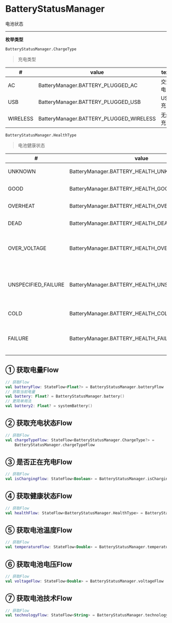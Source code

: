 # BatteryStatusManager

电池状态

---

**枚举类型**

`BatteryStatusManager.ChargeType`

> 充电类型

| #        | value                                   | text  |
|----------|-----------------------------------------|-------|
| AC       | BatteryManager.BATTERY_PLUGGED_AC       | 交流电   |
| USB      | BatteryManager.BATTERY_PLUGGED_USB      | USB充电 |
| WIRELESS | BatteryManager.BATTERY_PLUGGED_WIRELESS | 无线充电  |

`BatteryStatusManager.HealthType`

> 电池健康状态

| #                   | value                                             | text  |
|---------------------|---------------------------------------------------|-------|
| UNKNOWN             | BatteryManager.BATTERY_HEALTH_UNKNOWN             | 未知    |
| GOOD                | BatteryManager.BATTERY_HEALTH_GOOD                | 良好    |
| OVERHEAT            | BatteryManager.BATTERY_HEALTH_OVERHEAT            | 过热    |
| DEAD                | BatteryManager.BATTERY_HEALTH_DEAD                | 没电    |
| OVER_VOLTAGE        | BatteryManager.BATTERY_HEALTH_OVER_VOLTAGE        | 电量过低  |
| UNSPECIFIED_FAILURE | BatteryManager.BATTERY_HEALTH_UNSPECIFIED_FAILURE | 电池不正常 |
| COLD                | BatteryManager.BATTERY_HEALTH_COLD                | 冷却    |
| FAILURE             | BatteryManager.BATTERY_HEALTH_FAILURE             | 未知错误  |

## ① 获取电量Flow

```kotlin
// 获取Flow
val batteryFlow: StateFlow<Float?> = BatteryStatusManager.batteryFlow
// 获取当前电量
val battery: Float? = BatteryStatusManager.battery()
// 更简单用法
val battery2: Float? = systemBattery()
```

## ② 获取充电状态Flow

```kotlin
// 获取Flow
val chargeTypeFlow: StateFlow<BatteryStatusManager.ChargeType?> =
    BatteryStatusManager.chargeTypeFlow
```

## ③ 是否正在充电Flow

```kotlin
// 获取Flow
val isChargingFlow: StateFlow<Boolean> = BatteryStatusManager.isChargingFlow
```

## ④ 获取健康状态Flow

```kotlin
// 获取Flow
val healthFlow: StateFlow<BatteryStatusManager.HealthType> = BatteryStatusManager.healthFlow
```

## ⑤ 获取电池温度Flow

```kotlin
// 获取Flow
val temperatureFlow: StateFlow<Double> = BatteryStatusManager.temperatureFlow
```

## ⑥ 获取电池电压Flow

```kotlin
// 获取Flow
val voltageFlow: StateFlow<Double> = BatteryStatusManager.voltageFlow
```

## ⑦ 获取电池技术Flow

```kotlin
// 获取Flow
val technologyFlow: StateFlow<String> = BatteryStatusManager.technologyFlow
```